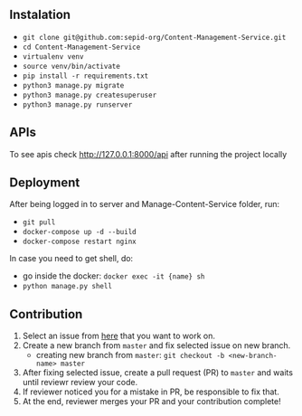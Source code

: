 ## Instalation

- `git clone git@github.com:sepid-org/Content-Management-Service.git`
- `cd Content-Management-Service`
- `virtualenv venv`
- `source venv/bin/activate`
- `pip install -r requirements.txt`
- `python3 manage.py migrate`
- `python3 manage.py createsuperuser`
- `python3 manage.py runserver`

## APIs

To see apis check http://127.0.0.1:8000/api after running the project locally
 
## Deployment

After being logged in to server and Manage-Content-Service folder, run:
- `git pull`
- `docker-compose up -d --build`
- `docker-compose restart nginx`

In case you need to get shell, do:
- go inside the docker: `docker exec -it {name} sh`
- `python manage.py shell`

## Contribution

1. Select an issue from [here](https://github.com/sepid-org/Manage-Content-Service/issues) that you want to work on.
2. Create a new branch from `master` and fix selected issue on new branch.
      * creating new branch from `master`: `git checkout -b <new-branch-name> master`
3. After fixing selected issue, create a pull request (PR) to `master` and waits until reviewr review your code.
4. If reviewer noticed you for a mistake in PR, be responsible to fix that.
5. At the end, reviewer merges your PR and your contribution complete!
